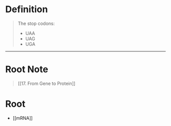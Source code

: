# Definition
> The stop codons:
> - UAA
> - UAG
> - UGA
***
# Root Note
> [[17. From Gene to Protein]]
# Root
- [[mRNA]]